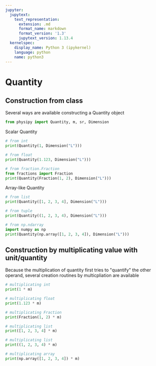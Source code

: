 ```yaml
---
jupyter:
  jupytext:
    text_representation:
      extension: .md
      format_name: markdown
      format_version: '1.3'
      jupytext_version: 1.13.4
  kernelspec:
    display_name: Python 3 (ipykernel)
    language: python
    name: python3
---
```


# Quantity


## Construction from class


Several ways are available constructing a Quantity object

```python
from physipy import Quantity, m, sr, Dimension
```

Scalar Quantity

```python
# from int
print(Quantity(1, Dimension("L")))

# from float
print(Quantity(1.123, Dimension("L")))

# from fraction.Fraction
from fractions import Fraction
print(Quantity(Fraction(1, 2), Dimension("L")))
```


Array-like Quantity

```python
# from list
print(Quantity([1, 2, 3, 4], Dimension("L")))

# from tuple
print(Quantity((1, 2, 3, 4), Dimension("L")))

# from np.ndarray
import numpy as np
print(Quantity(np.array([1, 2, 3, 4]), Dimension("L")))
```

## Construction by multiplicating value with unit/quantity


Because the multiplication of quantity first tries to "quantify" the other operand, several creation routines by multicpliation are available

```python
# multiplicating int
print(1 * m)

# multiplicating float
print(1.123 * m)

# multiplicating Fraction
print(Fraction(1, 2) * m)

# multiplicating list
print([1, 2, 3, 4] * m)

# multiplicating list
print((1, 2, 3, 4) * m)

# multiplicating array
print(np.array([1, 2, 3, 4]) * m)
```
